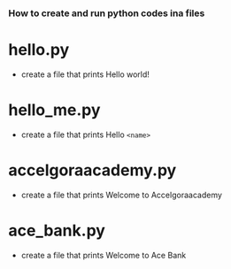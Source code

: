 ### How to create and run python codes ina files

# hello.py
- create a file that prints Hello world!

# hello_me.py
- create a file that prints Hello `<name>`

# accelgoraacademy.py
- create a file that prints Welcome to Accelgoraacademy

# ace_bank.py
- create a file that prints Welcome to Ace Bank
